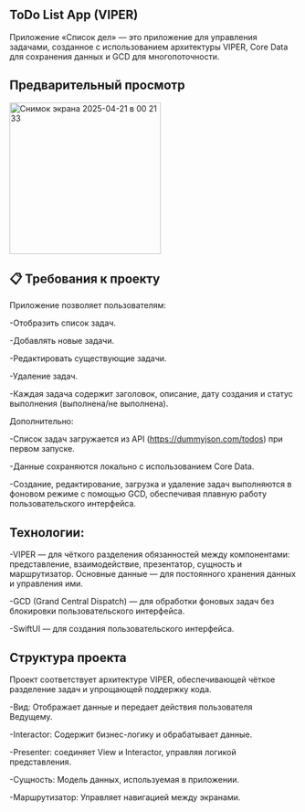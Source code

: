 ToDo List App (VIPER)
-----

Приложение «Список дел» — это приложение для управления задачами, созданное с использованием архитектуры VIPER, Core Data для сохранения данных и GCD для многопоточности.

Предварительный просмотр
-----
<img width="265" alt="Снимок экрана 2025-04-21 в 00 21 33" src="https://github.com/user-attachments/assets/3b7ad5ab-f6b7-49e3-9a15-c66c72081a67" />


📋 Требования к проекту
-----
Приложение позволяет пользователям:

-Отобразить список задач.

-Добавлять новые задачи.

-Редактировать существующие задачи.

-Удаление задач.

-Каждая задача содержит заголовок, описание, дату создания и статус выполнения (выполнена/не выполнена).

Дополнительно:

-Список задач загружается из API (https://dummyjson.com/todos) при первом запуске.

-Данные сохраняются локально с использованием Core Data.

-Создание, редактирование, загрузка и удаление задач выполняются в фоновом режиме с помощью GCD, обеспечивая плавную работу пользовательского интерфейса.

Технологии:
-----

-VIPER — для чёткого разделения обязанностей между компонентами: представление, взаимодействие, презентатор, сущность и маршрутизатор.
Основные данные — для постоянного хранения данных и управления ими.

-GCD (Grand Central Dispatch) — для обработки фоновых задач без блокировки пользовательского интерфейса.

-SwiftUI — для создания пользовательского интерфейса.


Структура проекта
-----
Проект соответствует архитектуре VIPER, обеспечивающей чёткое разделение задач и упрощающей поддержку кода.

-Вид: Отображает данные и передает действия пользователя Ведущему.

-Interactor: Содержит бизнес-логику и обрабатывает данные.

-Presenter: соединяет View и Interactor, управляя логикой представления.

-Сущность: Модель данных, используемая в приложении.

-Маршрутизатор: Управляет навигацией между экранами.
